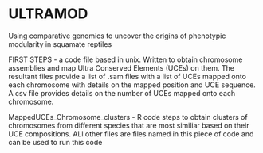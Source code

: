 # ULTRAMOD
Using comparative genomics to uncover the origins of phenotypic modularity in squamate reptiles

FIRST STEPS - a code file based in unix. Written to obtain chromosome assemblies and map Ultra Conserved Elements (UCEs) on them. The resultant files provide a list of .sam files with 
a list of UCEs mapped onto each chromosome with details on the mapped position and UCE sequence. A csv file provides details on the number of UCEs mapped onto each chromosome.

MappedUCEs_Chromosome_clusters - R code steps to obtain clusters of chromosomes from different species that are most similiar based on their UCE compositions. ALl other files are files named in this piece of code and can be used to run this code 


